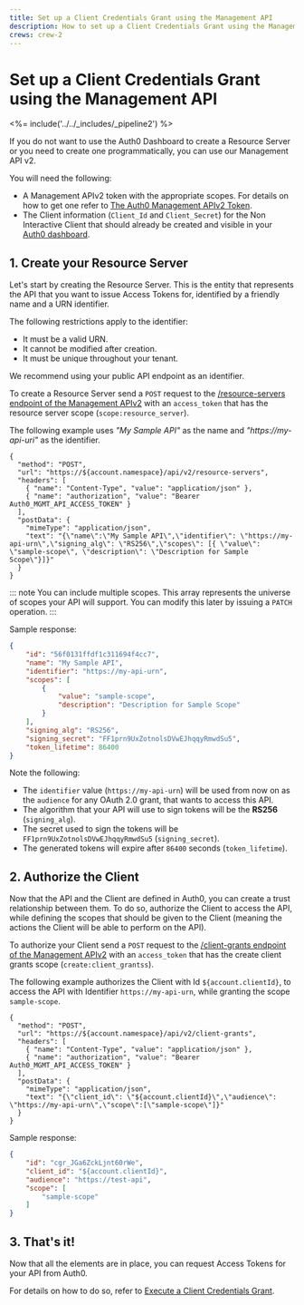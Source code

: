 ```yaml
---
title: Set up a Client Credentials Grant using the Management API
description: How to set up a Client Credentials Grant using the Management API.
crews: crew-2
---
```


# Set up a Client Credentials Grant using the Management API

<%= include('../../_includes/_pipeline2') %>

If you do not want to use the Auth0 Dashboard to create a Resource Server or you need to create one programmatically, you can use our Management API v2.

You will need the following:

- A Management APIv2 token with the appropriate scopes. For details on how to get one refer to [The Auth0 Management APIv2 Token](/api/management/v2/tokens).
- The Client information (`Client_Id` and `Client_Secret`) for the Non Interactive Client that should already be created and visible in your [Auth0 dashboard](${manage_url}/#/clients).

## 1. Create your Resource Server

Let's start by creating the Resource Server. This is the entity that represents the API that you want to issue Access Tokens for, identified by a friendly name and a URN identifier.

The following restrictions apply to the identifier:
- It must be a valid URN.
- It cannot be modified after creation.
- It must be unique throughout your tenant.

We recommend using your public API endpoint as an identifier.

To create a Resource Server send a `POST` request to the [/resource-servers endpoint of the Management APIv2](/api/management/v2#!/Resource_Servers/post_resource_servers) with an `access_token` that has the resource server scope (`scope:resource_server`).

The following example uses _"My Sample API"_ as the name and _"https://my-api-uri"_ as the identifier.

```har
{
  "method": "POST",
  "url": "https://${account.namespace}/api/v2/resource-servers",
  "headers": [
    { "name": "Content-Type", "value": "application/json" },
    { "name": "authorization", "value": "Bearer Auth0_MGMT_API_ACCESS_TOKEN" }
  ],
  "postData": {
    "mimeType": "application/json",
    "text": "{\"name\":\"My Sample API\",\"identifier\": \"https://my-api-urn\",\"signing_alg\": \"RS256\",\"scopes\": [{ \"value\": \"sample-scope\", \"description\": \"Description for Sample Scope\"}]}"
  }
}
```

::: note
  You can include multiple scopes. This array represents the universe of scopes your API will support. You can modify this later by issuing a <code>PATCH</code> operation.
:::

Sample response:

```json
{
    "id": "56f0131ffdf1c311694f4cc7",
    "name": "My Sample API",
    "identifier": "https://my-api-urn",
    "scopes": [
        {
            "value": "sample-scope",
            "description": "Description for Sample Scope"
        }
    ],
    "signing_alg": "RS256",
    "signing_secret": "FF1prn9UxZotnolsDVwEJhqqyRmwdSu5",
    "token_lifetime": 86400
}
```

Note the following:
- The `identifier` value (`https://my-api-urn`) will be used from now on as the `audience` for any OAuth 2.0 grant, that wants to access this API.
- The algorithm that your API will use to sign tokens will be the __RS256__ (`signing_alg`).
- The secret used to sign the tokens will be `FF1prn9UxZotnolsDVwEJhqqyRmwdSu5` (`signing_secret`).
- The generated tokens will expire after `86400` seconds (`token_lifetime`).

## 2. Authorize the Client

Now that the API and the Client are defined in Auth0, you can create a trust relationship between them. To do so, authorize the Client to access the API, while defining the scopes that should be given to the Client (meaning the actions the Client will be able to perform on the API).

To authorize your Client send a `POST` request to the [/client-grants endpoint of the Management APIv2](/api/management/v2#!/Client_Grants/post_client_grants) with an `access_token` that has the create client grants scope (`create:client_grantss`).

The following example authorizes the Client with Id `${account.clientId}`, to access the API with Identifier `https://my-api-urn`, while granting the scope `sample-scope`.

```har
{
  "method": "POST",
  "url": "https://${account.namespace}/api/v2/client-grants",
  "headers": [
    { "name": "Content-Type", "value": "application/json" },
    { "name": "authorization", "value": "Bearer Auth0_MGMT_API_ACCESS_TOKEN" }
  ],
  "postData": {
    "mimeType": "application/json",
    "text": "{\"client_id\": \"${account.clientId}\",\"audience\": \"https://my-api-urn\",\"scope\":[\"sample-scope\"]}"
  }
}
```

Sample response:

```json
{
    "id": "cgr_JGa6ZckLjnt60rWe",
    "client_id": "${account.clientId}",
    "audience": "https://test-api",
    "scope": [
        "sample-scope"
    ]
}
```

## 3. That's it!

Now that all the elements are in place, you can request Access Tokens for your API from Auth0.

For details on how to do so, refer to [Execute a Client Credentials Grant](/api-auth/tutorials/client-credentials).
